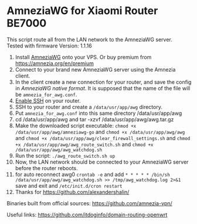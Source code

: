 # AmneziaWG for Xiaomi Router BE7000

This script route all from the LAN network to the AmneziaWG server.\
Tested with firmware Version: 1.1.16

1. Install [AmneziaWG](https://amnezia.org/ru/self-hosted) onto your VPS. Or buy premium from https://amnezia.org/en/premium
2. Connect to your brand new AmneziaWG server using the Amnezia client.
3. In the client create a new connection for your router, and save the config in _AmneziaWG native format_. It is supposed that the name of the file will be `amnezia_for_awg.conf`.
4. [Enable SSH](https://github.com/openwrt-xiaomi/xmir-patcher) on your router.
5. SSH to your router and create a `/data/usr/app/awg` directory.
6. Put `amnezia_for_awg.conf` into this same directory /data/usr/app/awg
7. cd /data/usr/app/awg and tar -xzvf /data/usr/app/awg/awg.tar.gz
8. Make the downloaded script executable: `chmod +x /data/usr/app/awg/amneziawg-go` and `chmod +x /data/usr/app/awg/awg ` and `chmod +x /data/usr/app/awg/clear_firewall_settings.sh` and `chmod +x /data/usr/app/awg/awg_route_switch.sh` and `chmod +x /data/usr/app/awg/awg_watchdog.sh`
9. Run the script: `./awg_route_switch.sh up`
10. Now, the LAN network should be connected to your AmneziaWG server before the router reboots.
11. for auto reconnect awg0 `crontab -e` and add `* * * * * /bin/sh /data/usr/app/awg/awg_watchdog.sh >> /tmp/awg_watchdog.log 2>&1` save and exit and `/etc/init.d/cron restart`
12. Thanks for https://github.com/alexandershalin/


Binaries built from official sources: https://github.com/amnezia-vpn/

Useful links:
https://github.com/itdoginfo/domain-routing-openwrt


